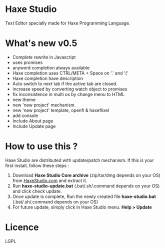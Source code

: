 Haxe Studio
===========
Text Editor specially made for Haxe Programming Language.

What's new v0.5
=============

- Complete rewrite in Javascript
- uses promises
- anyword completion always available
- Haxe completion uses CTRL/META + Space on '.' and '('
- Haxe completion have description
- Auto switch to next tab if the active tab are closed.
- increase speed by converting watch object to promises
- fix inconsistence in multi os by change menu to HTML
- new theme
- new 'new project' mechanism.
- new 'new project' template, openfl & haxeflixel
- add console
- Include About page
- Include Update page


How to use this ?
=================

Haxe Studio are distributed with update/patch mechanism. If this is your first install, follow these steps :
1. Download **Haxe Studio Core archive** (zip/tar/dmg depends on your OS) from [HaxeStudio.com](http://www.haxestudio.com) and extract it.
2. Run **haxe-studio-update.bat** (.bat/.sh/.command depends on your OS) and click check update.
3. Once update is complete, Run the newly created file **haxe-studio.bat** (.bat/.sh/.command depends on your OS)
4. For future update, simply click in Haxe Studio menu. **Help > Update**


Licence
=======
LGPL